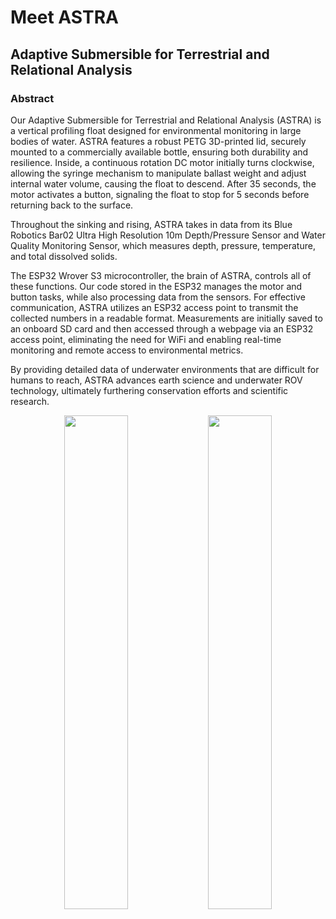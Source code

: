 # Meet ASTRA
## Adaptive Submersible for Terrestrial and Relational Analysis 

### Abstract

Our Adaptive Submersible for Terrestrial and Relational Analysis (ASTRA) is a vertical profiling float designed for environmental monitoring in large bodies of water. ASTRA features a robust PETG 3D-printed lid, securely mounted to a commercially available bottle, ensuring both durability and resilience. Inside, a continuous rotation DC motor initially turns clockwise, allowing the syringe mechanism to manipulate ballast weight and adjust internal water volume, causing the float to descend. After 35 seconds, the motor activates a button, signaling the float to stop for 5 seconds before returning back to the surface. 

Throughout the sinking and rising, ASTRA takes in data from its Blue Robotics Bar02 Ultra High Resolution 10m Depth/Pressure Sensor and Water Quality Monitoring Sensor, which measures depth, pressure, temperature, and total dissolved solids. 

The ESP32 Wrover S3 microcontroller, the brain of ASTRA, controls all of these functions. Our code stored in the ESP32 manages the motor and button tasks, while also processing data from the sensors. For effective communication, ASTRA utilizes an ESP32 access point to transmit the collected numbers in a readable format. Measurements are initially saved to an onboard SD card and then accessed through a webpage via an ESP32 access point, eliminating the need for WiFi and enabling real-time monitoring and remote access to environmental metrics.

By providing detailed data of underwater environments that are difficult for humans to reach, ASTRA advances earth science and underwater ROV technology, ultimately furthering conservation efforts and scientific research. 

<p align="center">
  <img src="https://github.com/user-attachments/assets/0e319652-bb97-473a-8588-ad9f065d94bd" width="45%" />
  <img src="https://github.com/user-attachments/assets/bb517866-33f3-47fe-bef7-127bc25c87e2" width="45%" />
</p>


